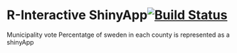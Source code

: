 # R-Interactive ShinyApp[![Build Status](https://travis-ci.org/menon1234/Lab05.svg?branch=master)](https://travis-ci.org/menon1234/Lab05)
 Municipality vote Percentatge of sweden in each county is represented as a shinyApp
